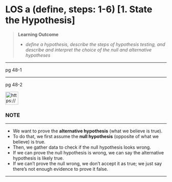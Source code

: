 # LOS a (define, steps: 1-6) [1. State the Hypothesis]

> **Learning Outcome**
> 
> - *define a hypothesis, describe the steps of hypothesis testing, and describe and interpret the choice of the null and alternative hypotheses*

---

pg 48-1

---

pg 48-2

<aside>
<img src="https://www.notion.so/icons/star_yellow.svg" alt="https://www.notion.so/icons/star_yellow.svg" width="40px" />

### NOTE

---

- We want to prove the **alternative hypothesis** (what we believe is true).
- To do that, we first assume the **null hypothesis** (opposite of what we believe) is true.
- Then, we gather data to check if the null hypothesis looks wrong.
- If we can prove the null hypothesis is wrong, we can say the alternative hypothesis is likely true.
- If we can’t prove the null wrong, we don’t accept it as true; we just say there’s not enough evidence to prove it false.
</aside>

---